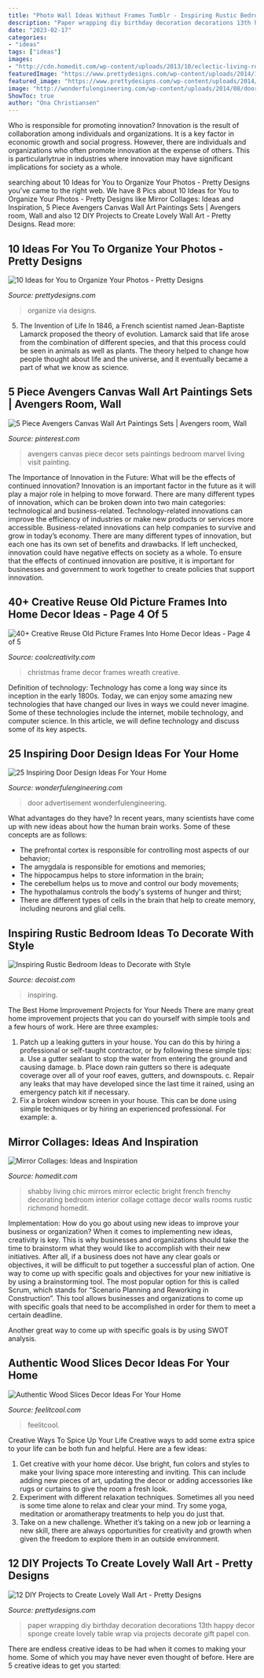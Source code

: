 ```yaml
---
title: "Photo Wall Ideas Without Frames Tumblr - Inspiring Rustic Bedroom Ideas To Decorate With Style"
description: "Paper wrapping diy birthday decoration decorations 13th happy decor sponge create lovely table wrap via projects decorate gift papel con"
date: "2023-02-17"
categories:
- "ideas"
tags: ["ideas"]
images:
- "http://cdn.homedit.com/wp-content/uploads/2013/10/eclectic-living-room-mirrors.jpg"
featuredImage: "https://www.prettydesigns.com/wp-content/uploads/2014/12/Wrapping-Paper-Wall-Art.jpg"
featured_image: "https://www.prettydesigns.com/wp-content/uploads/2014/12/Wrapping-Paper-Wall-Art.jpg"
image: "http://wonderfulengineering.com/wp-content/uploads/2014/08/door-design-ideas-25.jpg"
ShowToc: true
author: "Ona Christiansen"
---
```



Who is responsible for promoting innovation?
Innovation is the result of collaboration among individuals and organizations. It is a key factor in economic growth and social progress. However, there are individuals and organizations who often promote innovation at the expense of others. This is particularlytrue in industries where innovation may have significant implications for society as a whole.

	

		
searching about 10 Ideas for You to Organize Your Photos - Pretty Designs you've came to the right web. We have 8 Pics about 10 Ideas for You to Organize Your Photos - Pretty Designs like Mirror Collages: Ideas and Inspiration, 5 Piece Avengers Canvas Wall Art Paintings Sets | Avengers room, Wall and also 12 DIY Projects to Create Lovely Wall Art - Pretty Designs. Read more:
		
    
## 10 Ideas For You To Organize Your Photos - Pretty Designs

<img loading=lazy src="http://www.prettydesigns.com/wp-content/uploads/2014/09/Family-Photo-Wall.jpg" onerror="this.onerror=null;this.src='https://tse2.mm.bing.net/th?id=OIP.QX6WODzkGH4WzU86pgORJAAAAA&amp;pid=15.1';" alt="10 Ideas for You to Organize Your Photos - Pretty Designs">

_Source: prettydesigns.com_

>organize via designs. 

	

5. The Invention of Life
In 1846, a French scientist named Jean-Baptiste Lamarck proposed the theory of evolution. Lamarck said that life arose from the combination of different species, and that this process could be seen in animals as well as plants. The theory helped to change how people thought about life and the universe, and it eventually became a part of what we know as science.

    
## 5 Piece Avengers Canvas Wall Art Paintings Sets | Avengers Room, Wall

<img loading=lazy src="https://i.pinimg.com/736x/09/18/f6/0918f643f86252776c95ad22a9412d41.jpg" onerror="this.onerror=null;this.src='https://tse4.mm.bing.net/th?id=OIP.BfhQbHUktzKLqeuZxWqehgHaHa&amp;pid=15.1';" alt="5 Piece Avengers Canvas Wall Art Paintings Sets | Avengers room, Wall">

_Source: pinterest.com_

>avengers canvas piece decor sets paintings bedroom marvel living visit painting. 

	

The Importance of Innovation in the Future: What will be the effects of continued innovation?
Innovation is an important factor in the future as it will play a major role in helping to move forward. There are many different types of innovation, which can be broken down into two main categories: technological and business-related. Technology-related innovations can improve the efficiency of industries or make new products or services more accessible. Business-related innovations can help companies to survive and grow in today’s economy. There are many different types of innovation, but each one has its own set of benefits and drawbacks. If left unchecked, innovation could have negative effects on society as a whole. To ensure that the effects of continued innovation are positive, it is important for businesses and government to work together to create policies that support innovation.

    
## 40+ Creative Reuse Old Picture Frames Into Home Decor Ideas - Page 4 Of 5

<img loading=lazy src="https://coolcreativity.com/wp-content/uploads/2016/06/Christmas-Frame-Wreath.jpg" onerror="this.onerror=null;this.src='https://tse1.mm.bing.net/th?id=OIP.jK3k64t6iCi0yo9z1wiIpAHaJ4&amp;pid=15.1';" alt="40+ Creative Reuse Old Picture Frames Into Home Decor Ideas - Page 4 of 5">

_Source: coolcreativity.com_

>christmas frame decor frames wreath creative. 

	

Definition of technology:
Technology has come a long way since its inception in the early 1800s. Today, we can enjoy some amazing new technologies that have changed our lives in ways we could never imagine. Some of these technologies include the internet, mobile technology, and computer science. In this article, we will define technology and discuss some of its key aspects.

    
## 25 Inspiring Door Design Ideas For Your Home

<img loading=lazy src="http://wonderfulengineering.com/wp-content/uploads/2014/08/door-design-ideas-25.jpg" onerror="this.onerror=null;this.src='https://tse1.mm.bing.net/th?id=OIP.7WtXUy19HIjOjtM9JFoRIQHaJ3&amp;pid=15.1';" alt="25 Inspiring Door Design Ideas For Your Home">

_Source: wonderfulengineering.com_

>door advertisement wonderfulengineering. 

	

What advantages do they have?
In recent years, many scientists have come up with new ideas about how the human brain works. Some of these concepts are as follows: 
- The prefrontal cortex is responsible for controlling most aspects of our behavior; 
- The amygdala is responsible for emotions and memories; 
- The hippocampus helps to store information in the brain; 
- The cerebellum helps us to move and control our body movements; 
- The hypothalamus controls the body's systems of hunger and thirst; 
- There are different types of cells in the brain that help to create memory, including neurons and glial cells.

    
## Inspiring Rustic Bedroom Ideas To Decorate With Style

<img loading=lazy src="https://cdn.decoist.com/wp-content/uploads/2013/01/cozy-rustic-bedroom-design.jpg" onerror="this.onerror=null;this.src='https://tse3.mm.bing.net/th?id=OIP.txxDn_bJxb5_vQbycHY4eAHaLI&amp;pid=15.1';" alt="Inspiring Rustic Bedroom Ideas to Decorate with Style">

_Source: decoist.com_

>inspiring. 

	

The Best Home Improvement Projects for Your Needs
There are many great home improvement projects that you can do yourself with simple tools and a few hours of work. Here are three examples: 
1. Patch up a leaking gutters in your house. You can do this by hiring a professional or self-taught contractor, or by following these simple tips: 
a. Use a gutter sealant to stop the water from entering the ground and causing damage. 
b. Place down rain gutters so there is adequate coverage over all of your roof eaves, gutters, and downspouts. 
c. Repair any leaks that may have developed since the last time it rained, using an emergency patch kit if necessary.
2. Fix a broken window screen in your house. This can be done using simple techniques or by hiring an experienced professional. For example: 
a.

    
## Mirror Collages: Ideas And Inspiration

<img loading=lazy src="http://cdn.homedit.com/wp-content/uploads/2013/10/eclectic-living-room-mirrors.jpg" onerror="this.onerror=null;this.src='https://tse4.mm.bing.net/th?id=OIP.koUzd6vrQ928IKqhM6RSLwHaJ3&amp;pid=15.1';" alt="Mirror Collages: Ideas and Inspiration">

_Source: homedit.com_

>shabby living chic mirrors mirror eclectic bright french frenchy decorating bedroom interior collage cottage decor walls rooms rustic richmond homedit. 

	

Implementation: How do you go about using new ideas to improve your business or organization?
When it comes to implementing new ideas, creativity is key. This is why businesses and organizations should take the time to brainstorm what they would like to accomplish with their new initiatives. After all, if a business does not have any clear goals or objectives, it will be difficult to put together a successful plan of action.
One way to come up with specific goals and objectives for your new initiative is by using a brainstorming tool. The most popular option for this is called Scrum, which stands for “Scenario Planning and Reworking in Construction”. This tool allows businesses and organizations to come up with specific goals that need to be accomplished in order for them to meet a certain deadline.

Another great way to come up with specific goals is by using SWOT analysis.

    
## Authentic Wood Slices Decor Ideas For Your Home

<img loading=lazy src="http://feelitcool.com/wp-content/uploads/2016/11/wood-slices-decor-ideas.jpg" onerror="this.onerror=null;this.src='https://tse2.mm.bing.net/th?id=OIP.AveHNVD4d1E-1hOTaV2JawHaD3&amp;pid=15.1';" alt="Authentic Wood Slices Decor Ideas For Your Home">

_Source: feelitcool.com_

>feelitcool. 

	

Creative Ways To Spice Up Your Life
Creative ways to add some extra spice to your life can be both fun and helpful. Here are a few ideas: 
1. Get creative with your home décor. Use bright, fun colors and styles to make your living space more interesting and inviting. This can include adding new pieces of art, updating the decor or adding accessories like rugs or curtains to give the room a fresh look. 
2. Experiment with different relaxation techniques. Sometimes all you need is some time alone to relax and clear your mind. Try some yoga, meditation or aromatherapy treatments to help you do just that. 
3. Take on a new challenge. Whether it’s taking on a new job or learning a new skill, there are always opportunities for creativity and growth when given the freedom to explore them in an outside environment. 

    
## 12 DIY Projects To Create Lovely Wall Art - Pretty Designs

<img loading=lazy src="https://www.prettydesigns.com/wp-content/uploads/2014/12/Wrapping-Paper-Wall-Art.jpg" onerror="this.onerror=null;this.src='https://tse3.mm.bing.net/th?id=OIP.sLYXgrue9yZSXiHUTrIJfAHaJ8&amp;pid=15.1';" alt="12 DIY Projects to Create Lovely Wall Art - Pretty Designs">

_Source: prettydesigns.com_

>paper wrapping diy birthday decoration decorations 13th happy decor sponge create lovely table wrap via projects decorate gift papel con. 

	

There are endless creative ideas to be had when it comes to making your home. Some of which you may have never even thought of before. Here are 5 creative ideas to get you started:

